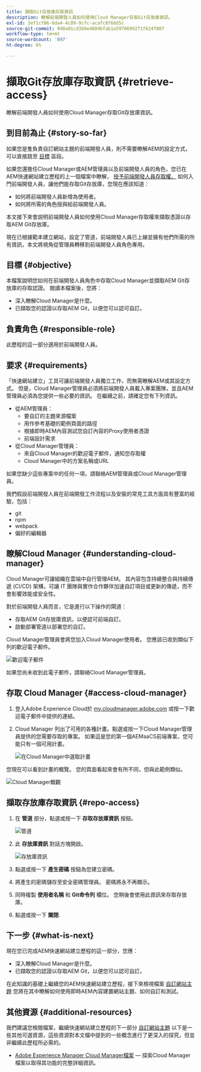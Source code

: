 ```yaml
---
title: 擷取Git存放庫存取資訊
description: 瞭解前端開發人員如何使用Cloud Manager存取Git存放庫資訊。
exl-id: 3ef1cf86-6da4-4c09-9cfc-acafc8f6dd5c
source-git-commit: 940a01cd3b9e4804bfab1a5970699271f624f087
workflow-type: tm+mt
source-wordcount: '897'
ht-degree: 6%

---
```


# 擷取Git存放庫存取資訊 {#retrieve-access}

瞭解前端開發人員如何使用Cloud Manager存取Git存放庫資訊。

## 到目前為止 {#story-so-far}

如果您是隻負責自訂網站主題的前端開發人員，則不需要瞭解AEM的設定方式，可以直接跳至 [目標](#objective) 區段。

如果您還擔任Cloud Manager或AEM管理員以及前端開發人員的角色，您已在AEM快速網站建立歷程的上一個檔案中瞭解， [授予前端開發人員存取權，](grant-access.md) 如何入門前端開發人員，讓他們能存取Git存放庫，您現在應該知道：

* 如何將前端開發人員新增為使用者。
* 如何將所需的角色授與給前端開發人員。

本文接下來會說明前端開發人員如何使用Cloud Manager存取權來擷取憑證以存取AEM Git存放庫。

現在已根據範本建立網站，設定了管道，前端開發人員已上線並擁有他們所需的所有資訊，本文將視角從管理員轉移到前端開發人員角色專用。

## 目標 {#objective}

本檔案說明您如何在前端開發人員角色中存取Cloud Manager並擷取AEM Git存放庫的存取認證。 閱讀本檔案後，您將：

* 深入瞭解Cloud Manager是什麼。
* 已擷取您的認證以存取AEM Git，以便您可以認可自訂。

## 負責角色 {#responsible-role}

此歷程的這一部分適用於前端開發人員。

## 要求 {#requirements}

「快速網站建立」工具可讓前端開發人員獨立工作，而無需瞭解AEM或其設定方式。 但是，Cloud Manager管理員必須將前端開發人員載入專案團隊，並且AEM管理員必須為您提供一些必要的資訊。 在繼續之前，請確定您有下列資訊。

* 從AEM管理員：
   * 要自訂的主題來源檔案
   * 用作參考基礎的範例頁面的路徑
   * 根據即時AEM內容測試您自訂內容的Proxy使用者憑證
   * 前端設計需求
* 從Cloud Manager管理員：
   * 來自Cloud Manager的歡迎電子郵件，通知您存取權
   * Cloud Manager中的方案名稱或URL

如果您缺少這些專案中的任何一項，請聯絡AEM管理員或Cloud Manager管理員。

我們假設前端開發人員在前端開發工作流程以及安裝的常見工具方面具有豐富的經驗，包括：

* git
* npm
* webpack
* 偏好的編輯器

## 瞭解Cloud Manager {#understanding-cloud-manager}

Cloud Manager可讓組織在雲端中自行管理AEM。 其內容包含持續整合與持續傳遞 (CI/CD) 架構，可讓 IT 團隊與實作合作夥伴加速自訂項目或更新的傳遞，而不會影響效能或安全性。

對於前端開發人員而言，它是進行以下操作的閘道：

* 存取AEM Git存放庫資訊，以便認可前端自訂。
* 啟動部署管道以部署您的自訂。

Cloud Manager管理員會將您加入Cloud Manager使用者。 您應該已收到類似下列的歡迎電子郵件。

![歡迎電子郵件](assets/welcome-email.png)

如果您尚未收到此電子郵件，請聯絡Cloud Manager管理員。

## 存取 Cloud Manager {#access-cloud-manager}

1. 登入Adobe Experience Cloud於 [my.cloudmanager.adobe.com](https://my.cloudmanager.adobe.com/) 或按一下歡迎電子郵件中提供的連結。

1. Cloud Manager 列出了可用的各種計畫。點選或按一下Cloud Manager管理員提供的您需要存取的專案。 如果這是您的第一個AEMaaCS前端專案，您可能只有一個可用計畫。

   ![在Cloud Manager中選取計畫](assets/cloud-manager-select-program.png)

您現在可以看到計畫的概覽。 您的頁面看起來會有所不同，但與此範例類似。

![Cloud Manager概觀](assets/cloud-manager-overview.png)

## 擷取存放庫存取資訊 {#repo-access}

1. 在 **管道** 部分，點選或按一下 **存取存放庫資訊** 按鈕。

   ![管道](assets/pipelines-repo-info.png)

1. 此 **存放庫資訊** 對話方塊開啟。

   ![存放庫資訊](assets/repo-info.png)

1. 點選或按一下 **產生密碼** 按鈕為您建立密碼。

1. 將產生的密碼儲存至安全密碼管理員。 密碼將永不再顯示。

1. 同時複製 **使用者名稱** 和 **Git命令列** 欄位。 您稍後會使用此資訊來存取存放庫。

1. 點選或按一下 **關閉**.

## 下一步 {#what-is-next}

現在您已完成AEM快速網站建立歷程的這一部分，您應：

* 深入瞭解Cloud Manager是什麼。
* 已擷取您的認證以存取AEM Git，以便您可以認可自訂。

在此知識的基礎上繼續您的AEM快速網站建立歷程，接下來檢視檔案 [自訂網站主題](customize-theme.md) 您將在其中瞭解如何使用即時AEM內容建置網站主題、如何自訂和測試。

## 其他資源 {#additional-resources}

我們建議您檢閱檔案，繼續快速網站建立歷程的下一部分 [自訂網站主題](customize-theme.md) 以下是一些其他可選資源，這些資源對本文檔中提到的一些概念進行了更深入的探究，但並非繼續此歷程所必需的。

* [Adobe Experience Manager Cloud Manager檔案](https://experienceleague.adobe.com/docs/experience-manager-cloud-manager/using/introduction-to-cloud-manager.html?lang=zh-Hant)  — 探索Cloud Manager檔案以取得其功能的完整詳細資訊。
